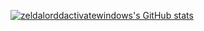 [![zeldalorddactivatewindows's GitHub stats](https://github-readme-stats.vercel.app/api?username=zeldalorddactivatewindows)](https://github.com/anuraghazra/github-readme-stats)
